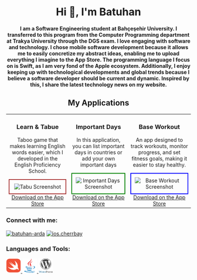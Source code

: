 <h1 align="center">Hi 👋, I'm Batuhan</h1>
<h4 align="center">I am a Software Engineering student at Bahçeşehir University. I transferred to this program from the Computer Programming department at Trakya University through the DGS exam. I love engaging with software and technology. 
    I chose mobile software development because it allows me to easily concretize my abstract ideas, enabling me to upload everything I imagine to the App Store. The programming language I focus on is Swift, as I am very fond of the Apple ecosystem. Additionally, I enjoy keeping up with technological developments and global trends because I believe a software developer should be current and dynamic. Inspired by this, I share the latest technology news on my website.</h4>

<div align="center">
    <h2>My Applications</h2>
    <table border="0" cellspacing="20" cellpadding="10">
        <tr>
            <td align="center" valign="top">
                <div class="project">
                    <h3>Learn & Tabue</h3>
                    <p>Taboo game that makes learning English words easier, which I developed in the English Proficiency School.</p>
                    <div style="border: 2px solid brown; padding: 10px;">
                        <img width="150" src="https://www.cherrbay.com/wp-content/uploads/2024/08/tabu1-768x1663.jpg" alt="Tabu Screenshot">
                    </div>
                    <a href="https://apps.apple.com/tr/app/learn-tabue/id6479695033?l=tr" target="_blank">Download on the App Store</a>
                </div>
            </td>
            <td align="center" valign="top">
                <div class="project">
                    <h3>Important Days </h3>
                    <p>In this application, you can list important days in countries or add your own important days</p>
                    <div style="border: 2px solid green; padding: 10px;">
                        <img width="150" src="https://www.cherrbay.com/wp-content/uploads/2024/08/important-days-1-768x1662.png" alt="Important Days Screenshot">
                    </div>
                     <a href="https://apps.apple.com/tr/app/important-days/id6615084298?l=tr" target="_blank">Download on the App Store</a>
                </div>
            </td>
            <td align="center" valign="top">
                <div class="project">
                    <h3>Base Workout</h3>
                    <p>An app designed to track workouts, monitor progress, and set fitness goals, making it easier to stay healthy.</p>
                    <div style="border: 2px solid blue; padding: 10px;">
                        <img width="150" src="https://www.cherrbay.com/wp-content/uploads/2024/12/base-workout-768x1669.png" alt="Base Workout Screenshot">
                    </div>
                    <a href="https://apps.apple.com/tr/app/base-workout/id6738424569?l=tr" target="_blank">Download on the App Store</a>
                </div>
            </td>
        </tr>
    </table>
</div>







   
<h3 align="left">Connect with me:</h3>
<p align="left">
<a href="https://linkedin.com/in/batuhan-arda" target="blank"><img align="center" src="https://raw.githubusercontent.com/rahuldkjain/github-profile-readme-generator/master/src/images/icons/Social/linked-in-alt.svg" alt="batuhan-arda" height="30" width="40" /></a>
<a href="https://www.instagram.com/batuuhanard/" target="blank"><img align="center" src="https://raw.githubusercontent.com/rahuldkjain/github-profile-readme-generator/master/src/images/icons/Social/instagram.svg" alt="ios.cherrbay" height="30" width="40" /></a>
</p>

<h3 align="left">Languages and Tools:</h3>
<p align="left">
  <a href="https://developer.apple.com/swift/" target="_blank" rel="noreferrer">
    <img src="https://raw.githubusercontent.com/devicons/devicon/master/icons/swift/swift-original.svg" alt="swift" width="40" height="40"/>
  </a>
  <a href="https://www.java.com/" target="_blank" rel="noreferrer">
    <img src="https://raw.githubusercontent.com/devicons/devicon/master/icons/java/java-original.svg" alt="java" width="40" height="40"/>
  </a>
  <a href="https://wordpress.org/" target="_blank" rel="noreferrer">
    <img src="https://raw.githubusercontent.com/devicons/devicon/master/icons/wordpress/wordpress-original.svg" alt="wordpress" width="40" height="40"/>
  </a>
</p>

